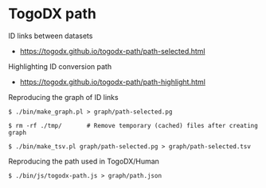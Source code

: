 # TogoDX path

ID links between datasets
* https://togodx.github.io/togodx-path/path-selected.html

Highlighting ID conversion path
* https://togodx.github.io/togodx-path/path-highlight.html

Reproducing the graph of ID links
```
$ ./bin/make_graph.pl > graph/path-selected.pg

$ rm -rf ./tmp/       # Remove temporary (cached) files after creating graph
```
```
$ ./bin/make_tsv.pl graph/path-selected.pg > graph/path-selected.tsv
```

Reproducing the path used in TogoDX/Human
```
$ ./bin/js/togodx-path.js > graph/path.json
```
